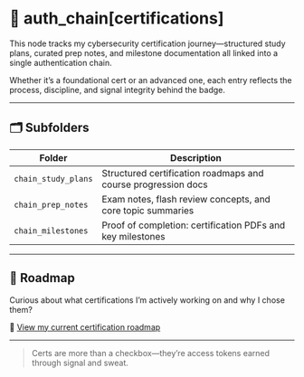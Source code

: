 # 🔐 auth_chain[certifications]

This node tracks my cybersecurity certification journey—structured study plans, curated prep notes, and milestone documentation all linked into a single authentication chain.

Whether it’s a foundational cert or an advanced one, each entry reflects the process, discipline, and signal integrity behind the badge.

---

## 🗂️ Subfolders

| Folder              | Description                                                   |
|---------------------|---------------------------------------------------------------|
| `chain_study_plans` | Structured certification roadmaps and course progression docs |
| `chain_prep_notes`  | Exam notes, flash review concepts, and core topic summaries   |
| `chain_milestones`  | Proof of completion: certification PDFs and key milestones    |

---

## 🔖 Roadmap
Curious about what certifications I’m actively working on and why I chose them?

📌 [View my current certification roadmap](../auth_chain/certifications/chain_study_plans/certification_roadmap.md)

---

> Certs are more than a checkbox—they’re access tokens earned through signal and sweat.
